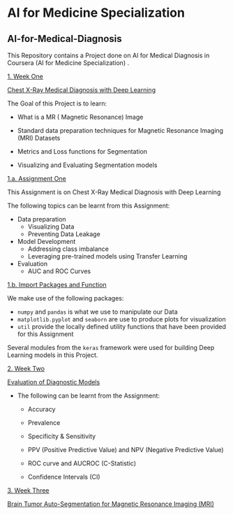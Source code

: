 # AI for Medicine Specialization

## AI-for-Medical-Diagnosis

This Repository contains a Project done on AI for Medical Diagnosis in Coursera (AI for Medicine Specialization) .

[1. Week One](#1)

 [ Chest X-Ray Medical Diagnosis with Deep Learning](#A)


The Goal of this Project is to learn:

* What is a MR ( Magnetic Resonance)  Image

* Standard data preparation techniques for Magnetic Resonance Imaging (MRI) Datasets

* Metrics and Loss functions for Segmentation

* Visualizing and Evaluating Segmentation models

[1.a. Assignment One](#1a)

This Assignment is on Chest X-Ray Medical Diagnosis with Deep Learning 

 The following topics can be learnt from this Assignment: 

- Data preparation
  - Visualizing Data
  - Preventing Data Leakage
- Model Development
  - Addressing class imbalance
  - Leveraging pre-trained models using Transfer Learning
- Evaluation
  - AUC and ROC Curves
  
  
 [1.b. Import Packages and Function](#1b)
 
 We  make use of the following packages:
 
- `numpy` and `pandas` is what we use to manipulate our Data
- `matplotlib.pyplot` and `seaborn` are use to produce plots for visualization
- `util`  provide the locally defined utility functions that have been provided for this Assignment

Several modules from the `keras` framework were used  for building Deep Learning models in this Project.
 
[2. Week Two](#2)


 [Evaluation of Diagnostic Models](#B)
 
 * The following can be learnt from the   Assignment:
 
   * Accuracy
   
   * Prevalence
   
   * Specificity & Sensitivity
   
   * PPV (Positive Predictive Value) and NPV (Negative Predictive Value)
   
   * ROC curve and AUCROC (C-Statistic)

   * Confidence Intervals (CI)

[3. Week Three](#3)

  [Brain Tumor Auto-Segmentation for Magnetic Resonance Imaging (MRI)](#C)

 
